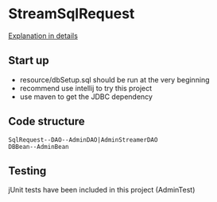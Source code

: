 # StreamSqlRequest

[Explanation in details](http://www.lucas-liu.com/2018/07/25/example-jdbc-better-practicestream-sql-request/)

## Start up
- resource/dbSetup.sql should be run at the very beginning
- recommend use intellij to try this project
- use maven to get the JDBC dependency

## Code structure
`SqlRequest--DAO--AdminDAO|AdminStreamerDAO`  
`DBBean--AdminBean`  

## Testing
jUnit tests have been included in this project (AdminTest)
